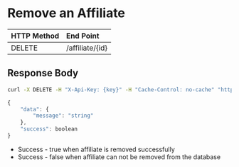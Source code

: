 # Remove an Affiliate

| **HTTP Method** | **End Point** |
| :--- | :--- |
| DELETE | /affiliate/{id} |

## Response Body

```bash
curl -X DELETE -H "X-Api-Key: {key}" -H "Cache-Control: no-cache" "http://api.trackier.com/affiliate/{id}"
```

```javascript
{
    "data": {
        "message": "string"
    },
    "success": boolean
}
```

* Success - true when affiliate is removed successfully
* Success - false when affiliate can not be removed from the database

